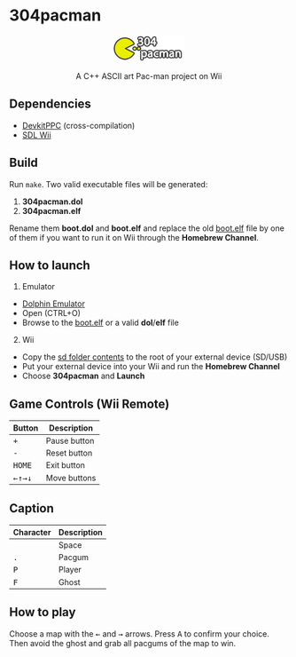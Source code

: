 # 304pacman
<p align="center">
  <img src="https://github.com/payet-s/304pacman/blob/master/sd/apps/pacman304/icon.png">
</p>
<p align="center">
  A C++ ASCII art Pac-man project on Wii
</p>

Dependencies
------------
 * [DevkitPPC](http://devkitpro.org/wiki/Getting_Started/devkitPPC) (cross-compilation)
 * [SDL Wii](https://github.com/dborth/sdl-wii)

Build
-----
Run ```make```.
Two valid executable files will be generated:
 1. __304pacman.dol__
 2. __304pacman.elf__

Rename them **boot.dol** and **boot.elf** and replace the old [boot.elf](https://github.com/payet-s/304pacman/blob/master/sd/apps/pacman304/boot.elf)
file by one of them if you want to run it on Wii through the **Homebrew Channel**.

How to launch
-------------
1. Emulator
 * [Dolphin Emulator](https://www.dolphin-emu.org/)
 * Open (CTRL+O)
 * Browse to the [boot.elf](https://github.com/payet-s/304pacman/blob/master/sd/apps/pacman304/boot.elf) or a valid **dol**/**elf** file
2. Wii
 * Copy the [sd folder contents](https://github.com/payet-s/304pacman/tree/master/sd) to the root of your external device (SD/USB)
 * Put your external device into your Wii and run the __Homebrew Channel__
 * Choose __304pacman__ and __Launch__

Game Controls (Wii Remote)
--------------------------
| Button                                           | Description  |
|--------------------------------------------------|--------------|
| <kbd>+</kbd>                                     | Pause button |
| <kbd>-</kbd>                                     | Reset button |
| <kbd>HOME</kbd>                                  | Exit button  |
| <kbd>←</kbd><kbd>↑</kbd><kbd>→</kbd><kbd>↓</kbd> | Move buttons |

Caption
-------
| Character    | Description |
|--------------|-------------|
| <kbd> </kbd> | Space       |
| <kbd>.</kbd> | Pacgum      |
| <kbd>P</kbd> | Player      |
| <kbd>F</kbd> | Ghost       |

How to play
-----------
Choose a map with the <kbd>←</kbd> and <kbd>→</kbd> arrows.
Press <kbd>A</kbd> to confirm your choice.
Then avoid the ghost and grab all pacgums of the map to win.
